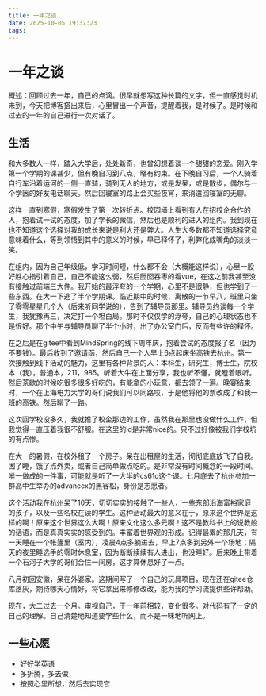 ```yaml
---
title: 一年之谈
date: 2025-10-05 19:37:23
tags:
---
```


# 一年之谈

概述：回顾过去一年，自己的点滴。很早就想写这种长篇的文字，但一直感觉时机未到，今天把博客搭出来后，心里冒出一个声音，提醒着我，是时候了。是时候和过去的一年的自己进行一次对话了。


## 生活

和大多数人一样，踏入大学后，处处新奇，也曾幻想着谈一个甜甜的恋爱。刚入学第一个学期的课甚少，但有晚自习到八点，略有约束。在下晚自习后，一个人骑着自行车沿着运河的一侧一直骑，骑到无人的地方，或是发呆，或是散步，偶尔与一个学医的好友电话聊天。然后回寝室的路上会买些夜宵，来消遣回寝室的无聊。


这样一直到寒假，寒假发生了第一次转折点。校园墙上看到有人在招校企合作的人，抱着试一试的态度，加了学长的微信，然后也是顺利的进入的组内。我到现在也不知道这个选择对我的成长来说是利大还是弊大。人生大多数都不知道选择究竟意味着什么，等到领悟到其中的意义的时候，早已释怀了，利弊化成嘴角的淡淡一笑。


在组内，因为自己年级低，学习时间短，什么都不会（大概能这样说），心里一股好胜心指引着自己，自己不能这么弱，然后囫囵吞枣的看vue，在这之前我甚至没有接触过前端三大件。我开始的最浮夸的一个学期，心里不是很静，但也学到了一些东西。在大一下逃了半个学期课。临近期中的时候，离散的一节早八，班里只坐了零零星星几个人（后来听同学说的），告到了辅导员那里。辅导员约谈每一个学生，我犹豫再三，决定打一个坦白局。那时不仅仅学的浮夸，自己的心理状态也不是很好。那个中午与辅导员聊了半个小时，出了办公室门后，反而有些许的释怀。


在之后是在gitee中看到MindSpring的线下周年庆，抱着尝试的态度报了名（因为不要钱）。最后收到了邀请函，然后自己一个人早上6点起床坐高铁去杭州。第一次接触到线下活动的魅力，这里有各种背景的人：本科生，研究生，博士生，院校本（我），普通本，211，985。听着大牛在上面分享，我也听不懂，就瞪着眼听。然后茶歇的时候吃很多很多好吃的，有能拿的小玩意，都去领了一遍。晚宴结束时，一个在上海电力大学的哥们说我们可以同路哎，于是他将他的票改成了和我一班的高铁。然后聊了一路。



这次回学校没多久，我就推了校企那边的工作，虽然我在那里也没做什么工作，但我觉得一直压着我很不舒服。在这里的ld是非常nice的。只不过好像被我们学校坑的有点惨。


在大一的暑假，在校外租了一个房子。呆在出租屋的生活，彻彻底底放飞了自我。困了睡，饿了点外卖，或者自己简单做点吃的。是非常没有时间概念的一段时间。唯一做成的一件事，可能就是听了一大半的cs61c这个课。七月底去了杭州参加一群高中生举办的advancex的黑客松，身份是志愿者。



这个活动我在杭州呆了10天，切切实实的接触了一些人，一些东部沿海富裕家庭的孩子，以及一些名校在读的学生。这种活动最大的意义在于，原来这个世界是这样的啊！原来这个世界这么大啊！原来文化这么多元啊！这不是教科书上的说教般的话语，而是真真实实的感受到的。丰富着世界观的形成。记得最累的那几天，有一天睡在一个帐篷里（室内），凌晨4点多躺进去，早上7点多到另外一个场地；隔天的夜里睡选手的零时休息室，因为断断续续有人进出，也没睡好。后来晚上带着一个石河子大学的哥们合住一间房，这才算休息好了一点。



八月初回安徽，呆在外婆家。这期间写了一个自己的玩具项目，现在还在gitee仓库落灰，期待哪天心情好，将它拿出来修修改改，能为我的学习流提供些许帮助。



现在，大二过去一个月。审视自己，于一年前相较，变化很多。对代码有了一定的自己的理解。自己清楚地知道要学些什么，而不是一味地听网上。


## 一些心愿

- 好好学英语
- 多折腾，多去做
- 按照心里所想，然后去实现它